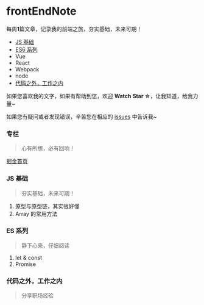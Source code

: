 # frontEndNote
每周**1**篇文章，记录我的前端之旅，夯实基础，未来可期！

- [JS 基础](https://github.com/jingzhaoxia/frontEndNote/blob/master/README.md#js-基础 "夯实基础，未来可期！")
- [ES6 系列](https://github.com/jingzhaoxia/frontEndNote/blob/master/README.md#es-系列 "静下心来，仔细阅读")
- Vue
- React 
- Webpack
- node
- [代码之外，工作之内](https://github.com/jingzhaoxia/frontEndNote/blob/master/README.md#代码之外工作之内 "分享职场经验")

如果您喜欢我的文字，如果有帮助到您，欢迎 **Watch** **Star ☆**，让我知道，给我力量~

如果您有疑问或者发现错误，辛苦您在相应的 [issues](https://github.com/jingzhaoxia/frontEndNote/issues "issues") 中告诉我~

### 专栏
> 心有所想，必有回响！

[掘金首页](https://juejin.im/user/5d6be0caf265da03e83b852b/posts "心有所想，必有回响！")

### JS 基础
> 夯实基础，未来可期！

1. 原型与原型链，其实很好懂
1. Array 的常用方法

### ES 系列
> 静下心来，仔细阅读

1. let & const
1. Promise

### 代码之外，工作之内
> 分享职场经验




